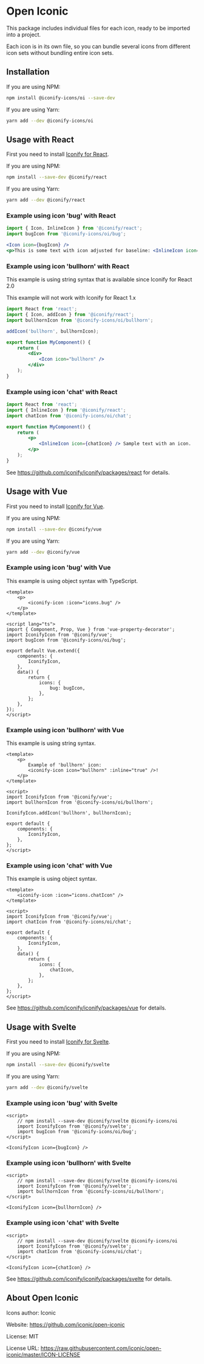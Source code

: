 # Open Iconic

This package includes individual files for each icon, ready to be imported into a project.

Each icon is in its own file, so you can bundle several icons from different icon sets without bundling entire icon sets.

## Installation

If you are using NPM:

```bash
npm install @iconify-icons/oi --save-dev
```

If you are using Yarn:

```bash
yarn add --dev @iconify-icons/oi
```

## Usage with React

First you need to install [Iconify for React](https://github.com/iconify/iconify/packages/react).

If you are using NPM:

```bash
npm install --save-dev @iconify/react
```

If you are using Yarn:

```bash
yarn add --dev @iconify/react
```

### Example using icon 'bug' with React

```js
import { Icon, InlineIcon } from '@iconify/react';
import bugIcon from '@iconify-icons/oi/bug';
```

```jsx
<Icon icon={bugIcon} />
<p>This is some text with icon adjusted for baseline: <InlineIcon icon={bugIcon} /></p>
```

### Example using icon 'bullhorn' with React

This example is using string syntax that is available since Iconify for React 2.0

This example will not work with Iconify for React 1.x

```jsx
import React from 'react';
import { Icon, addIcon } from '@iconify/react';
import bullhornIcon from '@iconify-icons/oi/bullhorn';

addIcon('bullhorn', bullhornIcon);

export function MyComponent() {
	return (
		<div>
			<Icon icon="bullhorn" />
		</div>
	);
}
```

### Example using icon 'chat' with React

```jsx
import React from 'react';
import { InlineIcon } from '@iconify/react';
import chatIcon from '@iconify-icons/oi/chat';

export function MyComponent() {
	return (
		<p>
			<InlineIcon icon={chatIcon} /> Sample text with an icon.
		</p>
	);
}
```

See https://github.com/iconify/iconify/packages/react for details.

## Usage with Vue

First you need to install [Iconify for Vue](https://github.com/iconify/iconify/packages/vue).

If you are using NPM:

```bash
npm install --save-dev @iconify/vue
```

If you are using Yarn:

```bash
yarn add --dev @iconify/vue
```

### Example using icon 'bug' with Vue

This example is using object syntax with TypeScript.

```vue
<template>
	<p>
		<iconify-icon :icon="icons.bug" />
	</p>
</template>

<script lang="ts">
import { Component, Prop, Vue } from 'vue-property-decorator';
import IconifyIcon from '@iconify/vue';
import bugIcon from '@iconify-icons/oi/bug';

export default Vue.extend({
	components: {
		IconifyIcon,
	},
	data() {
		return {
			icons: {
				bug: bugIcon,
			},
		};
	},
});
</script>
```

### Example using icon 'bullhorn' with Vue

This example is using string syntax.

```vue
<template>
	<p>
		Example of 'bullhorn' icon:
		<iconify-icon icon="bullhorn" :inline="true" />!
	</p>
</template>

<script>
import IconifyIcon from '@iconify/vue';
import bullhornIcon from '@iconify-icons/oi/bullhorn';

IconifyIcon.addIcon('bullhorn', bullhornIcon);

export default {
	components: {
		IconifyIcon,
	},
};
</script>
```

### Example using icon 'chat' with Vue

This example is using object syntax.

```vue
<template>
	<iconify-icon :icon="icons.chatIcon" />
</template>

<script>
import IconifyIcon from '@iconify/vue';
import chatIcon from '@iconify-icons/oi/chat';

export default {
	components: {
		IconifyIcon,
	},
	data() {
		return {
			icons: {
				chatIcon,
			},
		};
	},
};
</script>
```

See https://github.com/iconify/iconify/packages/vue for details.

## Usage with Svelte

First you need to install [Iconify for Svelte](https://github.com/iconify/iconify/packages/svelte).

If you are using NPM:

```bash
npm install --save-dev @iconify/svelte
```

If you are using Yarn:

```bash
yarn add --dev @iconify/svelte
```

### Example using icon 'bug' with Svelte

```svelte
<script>
    // npm install --save-dev @iconify/svelte @iconify-icons/oi
    import IconifyIcon from '@iconify/svelte';
    import bugIcon from '@iconify-icons/oi/bug';
</script>

<IconifyIcon icon={bugIcon} />
```

### Example using icon 'bullhorn' with Svelte

```svelte
<script>
    // npm install --save-dev @iconify/svelte @iconify-icons/oi
    import IconifyIcon from '@iconify/svelte';
    import bullhornIcon from '@iconify-icons/oi/bullhorn';
</script>

<IconifyIcon icon={bullhornIcon} />
```

### Example using icon 'chat' with Svelte

```svelte
<script>
    // npm install --save-dev @iconify/svelte @iconify-icons/oi
    import IconifyIcon from '@iconify/svelte';
    import chatIcon from '@iconify-icons/oi/chat';
</script>

<IconifyIcon icon={chatIcon} />
```

See https://github.com/iconify/iconify/packages/svelte for details.

## About Open Iconic

Icons author: Iconic

Website: https://github.com/iconic/open-iconic

License: MIT

License URL: https://raw.githubusercontent.com/iconic/open-iconic/master/ICON-LICENSE
